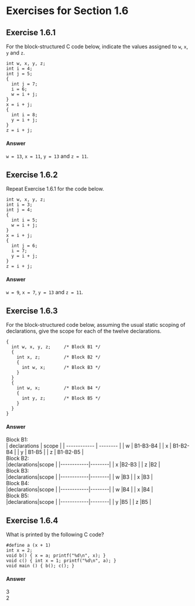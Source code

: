 Exercises for Section 1.6  
=========================  

Exercise 1.6.1  
--------------  
For the block-structured C code below, indicate the values assigned to `w`, `x`, `y` and `z`.  
```
int w, x, y, z;   
int i = 4;  
int j = 5;  
{  
  int j = 7;  
  i = 6;  
  w = i + j;  
}  
x = i + j;  
{  
  int i = 8;  
  y = i + j;  
}  
z = i + j;  
```  

#### Answer  
`w = 13`, `x = 11`, `y = 13` and `z = 11`.  

Exercise 1.6.2  
--------------  
Repeat Exercise 1.6.1 for the code below.  
```  
int w, x, y, z;
int i = 3;
int j = 4;
{
  int i = 5;
  w = i + j;
}
x = i + j;
{
  int j = 6;
  i = 7;
  y = i + j;
}
z = i + j;
```  

#### Answer  
`w = 9`, `x = 7`, `y = 13` and `z = 11`.  

Exercise 1.6.3  
--------------  
For the block-structured code below, assuming the usual static scoping of declarations, give the scope for each of the twelve declarations.  
```  
{
  int w, x, y, z;     /* Block B1 */
  {
    int x, z;         /* Block B2 */
    {
      int w, x;       /* Block B3 */
    }
  }
  {
    int w, x;         /* Block B4 */
    {
      int y, z;       /* Block B5 */
    }
  }
}
```  

#### Answer  
Block B1:  
| declarations | scope    |
| ------------ | -------- |
|		w				   | B1-B3-B4 |
|		x				   | B1-B2-B4 |
|		y				   | B1-B5    |
|		z				   | B1-B2-B5 |  
Block B2:  
|declarations|scope   |
|------------|--------|
|		x				 |B2-B3   |
|		z				 |B2      |  
Block B3:  
|declarations|scope   |
|------------|--------|
|  	w				 |B3      |
|		x				 |B3      |  
Block B4:  
|declarations|scope   |
|------------|--------|
|  	w				 |B4      |
|		x				 |B4      |  
Block B5:  
|declarations|scope   |
|------------|--------|
|		y				 |B5      |
|		z				 |B5      |  

Exercise 1.6.4  
--------------  
What is printed by the following C code?  
```
#define a (x + 1)
int x = 2;
void b() { x = a; printf("%d\n", x); }
void c() { int x = 1; printf("%d\n", a); }
void main () { b(); c(); }
```  

#### Answer  
3  
2  